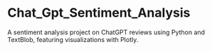# Chat_Gpt_Sentiment_Analysis
A sentiment analysis project on ChatGPT reviews using Python and TextBlob, featuring visualizations with Plotly.
